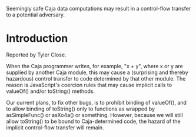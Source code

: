 Seemingly safe Caja data computations may result in a control-flow transfer to a potential adversary.

# Introduction #

Reported by Tyler Close.

When the Caja programmer writes, for example, "x + y", where x or y are supplied by another Caja module, this may cause a (surprising and thereby hazardous) control transfer to code determined by that other module. The reason is JavaScript's coercion rules that may cause implicit calls to valueOf() and/or toString() methods.

Our current plans, to fix other bugs, is to prohibit binding of valueOf(), and to allow binding of toString() only to functions as wrapped by asSimpleFunc() or asXo4a() or something. However, because we will still allow toString() to be bound to Caja-determined code, the hazard of the implicit control-flow transfer will remain.